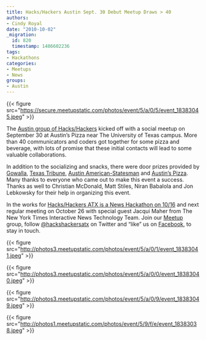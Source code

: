 ```yaml
---
title: Hacks/Hackers Austin Sept. 30 Debut Meetup Draws > 40
authors:
- Cindy Royal
date: "2010-10-02"
_migration:
  id: 820
  timestamp: 1486602236
tags:
- Hackathons
categories:
- Meetups
- News
groups:
- Austin
---
```


{{< figure src="https://secure.meetupstatic.com/photos/event/5/a/0/5/event_18383045.jpeg" >}}

The [Austin group of Hacks/Hackers][1] kicked off with a social meetup on September 30 at Austin&#8217;s Pizza near The University of Texas campus. More than 40 communicators and coders got together for some pizza and beverage, with lots of promise that these initial contacts will lead to some valuable collaborations.

In addition to the socializing and snacks, there were door prizes provided by [Gowalla][2], [Texas Tribune][3], [Austin American-Statesman][4] and [Austin&#8217;s Pizza][5]. Many thanks to everyone who came out to make this event a success. Thanks as well to Christian McDonald, Matt Stiles, Niran Babalola and Jon Lebkowsky for their help in organizing this event.

In the works for [Hacks/Hackers ATX is a News Hackathon on 10/16][6] and next regular meeting on October 26 with special guest Jacqui Maher from The New York Times Interactive News Technology Team. Join our [Meetup][7] group, follow [@hackshackersatx][8] on Twitter and &#8220;like&#8221; us on [Facebook][9], to stay in touch.

<!--more-->

{{< figure src="http://photos3.meetupstatic.com/photos/event/5/a/0/1/event_18383041.jpeg" >}}

{{< figure src="http://photos3.meetupstatic.com/photos/event/5/a/0/0/event_18383040.jpeg" >}}

{{< figure src="http://photos3.meetupstatic.com/photos/event/5/a/0/9/event_18383049.jpeg" >}}

{{< figure src="http://photos1.meetupstatic.com/photos/event/5/9/f/e/event_18383038.jpeg" >}}

 [1]: http://meetupaustin.hackshackers.com
 [2]: http://www.gowalla.com
 [3]: http://www.texastribune.org/
 [4]: http://www.statesman.com
 [5]: http://www.austinspizza.com
 [6]: http://hackshackers.com/2010/10/04/news-hackathon-austin-on-oct-16-hackshackershacking/
 [7]: http://meetupaustin.hackshackers.com/
 [8]: http://twitter.com/hackshackersatx
 [9]: http://www.facebook.com/pages/HacksHackers-ATX/144062202296894
